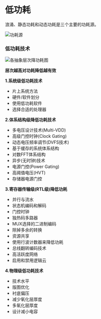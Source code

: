 # 低功耗

浪涌、静态功耗和动态功耗是三个主要的功耗源。

![功耗源](../pics/功耗源.png)

### 低功耗技术

![各抽象层次降功耗图](../pics/各抽象层次降功耗图.png)

**层次越高对功耗降低越有效**

**1.系统级低功耗技术**

* 片上系统方法  
* 硬件/软件划分
* 使用低功耗软件
* 选择合适的处理器

**2.体系结构级降低功耗技术**

* 多电压设计技术(Multi-VDD)
* 高级门控时钟(Clock Gating)
* 动态电压频率调节(DVFS技术)
* 基于缓存的系统体系结构
* 对数FFT体系结构
* 异步(无时钟)技术
* 电源门控(Power Gating)
* 高阈值电压(HVT)
* 存储器电源门控

**3.寄存器传输级(RTL级)降低功耗**

* 并行与流水
* 状态机编码和解码
* 门控时钟
* 独热码多路器
* MUX选择的二进制编码
* 除掉多余的转换
* 资源共享
* 使用行波计数器来降低功耗
* 总线翻转编码技术
* 高活跃度网络
* 启用和禁用逻辑云

**4.物理级低功耗技术**

* 技术水平
* 版图优化
* 衬底偏压
* 减少氧化层厚度
* 多氧化层厚度
* 设计减小电容

